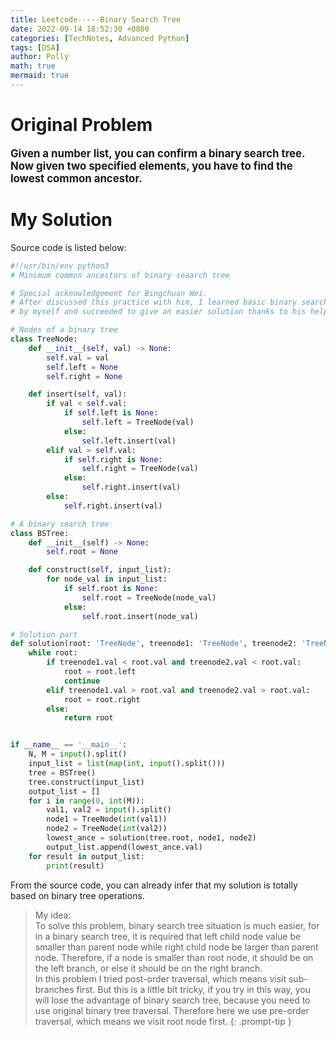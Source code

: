 ```yaml
---
title: Leetcode-----Binary Search Tree
date: 2022-09-14 18:52:30 +0800
categories: [TechNotes, Advanced Python]
tags: [DSA]
author: Polly
math: true
mermaid: true
---
```


# Original Problem

<big><b>Given a number list, you can confirm a binary search tree. Now given two specified elements, you have to find the lowest common ancestor. </b></big>


# My Solution

Source code is listed below:

```python
#!/usr/bin/env python3
# Minimum common ancestors of binary seaarch tree

# Special acknowledgement for Bingchuan Wei.
# After discussed this practice with him, I learned basic binary search tree operation
# by myself and succeeded to give an easier solution thanks to his help.

# Nodes of a binary tree
class TreeNode:
    def __init__(self, val) -> None:
        self.val = val
        self.left = None
        self.right = None

    def insert(self, val):
        if val < self.val:
            if self.left is None:
                self.left = TreeNode(val)
            else:
                self.left.insert(val)
        elif val > self.val:
            if self.right is None:
                self.right = TreeNode(val)
            else:
                self.right.insert(val)
        else:
            self.right.insert(val)

# A binary search tree
class BSTree:
    def __init__(self) -> None:
        self.root = None

    def construct(self, input_list):
        for node_val in input_list:
            if self.root is None:
                self.root = TreeNode(node_val)
            else:
                self.root.insert(node_val)

# Solution part
def solution(root: 'TreeNode', treenode1: 'TreeNode', treenode2: 'TreeNode'):
    while root:
        if treenode1.val < root.val and treenode2.val < root.val:
            root = root.left
            continue
        elif treenode1.val > root.val and treenode2.val > root.val:
            root = root.right
        else:
            return root


if __name__ == '__main__':
    N, M = input().split()
    input_list = list(map(int, input().split()))
    tree = BSTree()
    tree.construct(input_list)
    output_list = []
    for i in range(0, int(M)):
        val1, val2 = input().split()
        node1 = TreeNode(int(val1))
        node2 = TreeNode(int(val2))
        lowest_ance = solution(tree.root, node1, node2)
        output_list.append(lowest_ance.val)
    for result in output_list:
        print(result)
```

From the source code, you can already infer that my solution is totally based on binary tree operations.

> My idea:<br>
To solve this problem, binary search tree situation is much easier, for in a binary search tree, it is required that left child node value be smaller than parent node while right child node be larger than parent node. Therefore, if a node is smaller than root node, it should be on the left branch, or else it should be on the right branch. <br>
In this problem I tried post-order traversal, which means visit sub-branches first. But this is a little bit tricky, if you try in this way, you will lose the advantage of binary search tree, because you need to use original binary tree traversal. Therefore here we use pre-order traversal, which means we visit root node first.
{: .prompt-tip }


